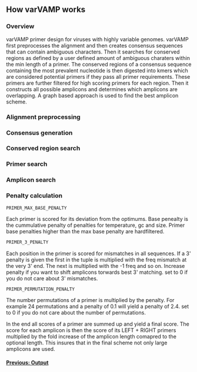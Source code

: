 ## How varVAMP works

### Overview
varVAMP primer design for viruses with highly variable genomes. varVAMP first preprocesses the alignment and then creates consensus sequences that can contain ambiguous characters. Then it searches for conserved regions as defined by a user defined amount of ambiguous charaters within
the min length of a primer. The conserved regions of a consensus sequence containing the most prevalent nucleotide is then digested into kmers which are considered potential primers if they pass all primer requirements. These primers are further filtered for high scoring primers for each region. Then it constructs all possible amplicons and determines which amplicons are overlapping. A graph based approach is used to find the best amplicon scheme.

### Alignment preprocessing

### Consensus generation

### Conserved region search

### Primer search

### Amplicon search

### Penalty calculation

```python
PRIMER_MAX_BASE_PENALTY
```
Each primer is scored for its deviation from the optimums. Base penealty is the cummulative penalty of penalties for temperature, gc and size. Primer base penalties higher than the max base penalty are hardfiltered.

```python
PRIMER_3_PENALTY
```
Each position in the primer is scored for mismatches in all sequences. If a 3' penalty is given the first in the tuple is multiplied with the freq mismatch at the very 3' end. The next is multiplied with the -1 freq and so on. Increase penalty if you want to shift amplicons torwards best 3' matching. set to 0 if you do not care about 3' mismatches.

```python3
PRIMER_PERMUTATION_PENALTY
```
The number permutations of a primer is multiplied by the penalty. For example 24 permutations and a penalty of 0.1 will yield a penalty of 2.4. set to 0 if you do not care about the number of permutations.

In the end all scores of a primer are summed up and yield a final score. The score for each amplicon is then the score of its LEFT + RIGHT primers multiplied by the fold increase of the amplicon length comapred to the optional length. This insures that in the final scheme not only large amplicons are used.

#### [Previous: Output](./output.md)
